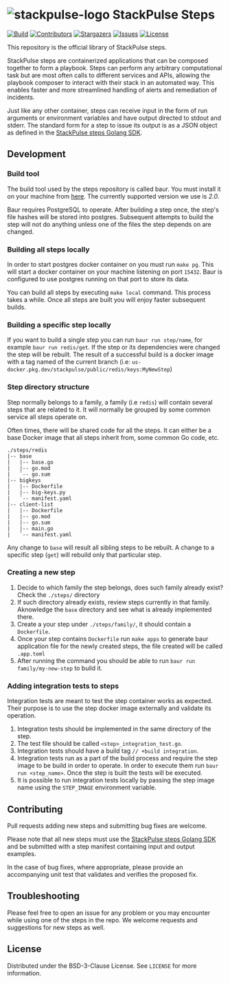 # ![stackpulse-logo](vendors/stackpulse.svg) StackPulse Steps

[![Build][badge_ci]][link_circle]
[![Contributors][contributors-shield]][contributors-url]
[![Stargazers][stars-shield]][stars-url]
[![Issues][badge_issues]][issues-url]
[![License][badge_license]][link_license]

This repository is the official library of StackPulse steps.

StackPulse steps are containerized applications that can be composed together to form a playbook. Steps can perform any arbitrary computational task but are most often calls to different services and APIs, allowing the playbook composer to interact with their stack in an automated way. This enables faster and more streamlined handling of alerts and remediation of incidents.

Just like any other container, steps can receive input in the form of run arguments or environment variables and have output directed to stdout and stderr. The standard form for a step to issue its output is as a JSON object as defined in the [StackPulse steps Golang SDK](https://github.com/stackpulse/steps-sdk-go).

## Development

### Build tool

The build tool used by the steps repository is called baur. You must install it on your machine from [here](https://github.com/simplesurance/baur/releases).  The currently supported version we use is *2.0*.

Baur requires PostgreSQL to operate. After building a step once, the step's file hashes will be stored into postgres. Subsequent attempts to build the step will not do anything unless one of the files the step depends on are changed. 

### Building all steps locally

In order to start postgres docker container on you must run `make pg`. This will start a docker container on your machine listening on port `15432`. Baur is configured to use postgres running on that port to store its data.

You can build all steps by executing `make local` command. This process takes a while. Once all steps are built you will enjoy faster subsequent builds.

### Building a specific step locally

If you want to build a single step you can run `baur run step/name`, for example `baur run redis/get`. If the step or its dependencies were changed the step will be rebuilt.
The result of a successful build is a docker image with a tag named of the current branch (i.e: `us-docker.pkg.dev/stackpulse/public/redis/keys:MyNewStep`)


### Step directory structure

Step normally belongs to a family, a family (i.e `redis`) will contain several steps that are related to it. It will normally be grouped by some common service all steps operate on.

Often times, there will be shared code for all the steps. It can either be a base Docker image that all steps inherit from, some common Go code, etc. 
```text
./steps/redis
|-- base
|   |-- base.go
|   |-- go.mod
|   `-- go.sum
|-- bigkeys
|   |-- Dockerfile
|   |-- big-keys.py
|   `-- manifest.yaml
|-- client-list
|   |-- Dockerfile
|   |-- go.mod
|   |-- go.sum
|   |-- main.go
|   `-- manifest.yaml
```
Any change to `base` will result all sibling steps to be rebuilt. A change to a specific step (`get`) will rebuild only that particular step.

### Creating a new step
1. Decide to which family the step belongs, does such family already exist? Check the `./steps/` directory
2. If such directory already exists, review steps currently in that family. Aknowledge the `base` directory and see what is already implemented there.
3. Create a your step under `./steps/family/`, it should contain a `Dockerfile`.
4. Once your step contains `Dockerfile` run `make apps` to generate baur application file for the newly created steps, the file created will be called `.app.toml`
5. After running the command you should be able to run `baur run family/my-new-step` to build it.

### Adding integration tests to steps
Integration tests are meant to test the step container works as expected. Their purpose is to use the step docker image externally and validate its operation.
1. Integration tests should be implemented in the same directory of the step. 
2. The test file should be called `<step>_integration_test.go`.
3. Integration tests should have a build tag `// +build integration`.
4. Integration tests run as a part of the build process and require the step image to be build in order to operate. In order to 
execute them run `baur run <step_name>`. Once the step is built the tests will be executed.
5. It is possible to run integration tests locally by passing the step image name using the `STEP_IMAGE` environment variable.   

## Contributing

Pull requests adding new steps and submitting bug fixes are welcome.

Please note that all new steps must use the [StackPulse steps Golang SDK](https://github.com/stackpulse/steps-sdk-go) and be submitted with a step manifest containing input and output examples.

In the case of bug fixes, where appropriate, please provide an accompanying unit test that validates and verifies the proposed fix.

## Troubleshooting

Please feel free to open an issue for any problem or you may encounter while using one of the steps in the repo. We welcome requests and suggestions for new steps as well.

## License

Distributed under the BSD-3-Clause License. See `LICENSE` for more information.

[badge_ci]:https://circleci.com/gh/stackpulse/steps.svg?style=shield
[contributors-shield]: https://img.shields.io/github/contributors/stackpulse/steps.svg?style=flat-square&maxAge=30
[contributors-url]: https://github.com/stackpulse/steps/graphs/contributors
[badge_issues]:https://img.shields.io/github/issues/stackpulse/steps.svg?style=flat-square&maxAge=30
[issues-url]: https://github.com/stackpulse/steps/issues
[stars-shield]: https://img.shields.io/github/stars/stackpulse/steps.svg?style=flat-square&maxAge=30
[stars-url]: https://github.com/stackpulse/steps/stargazers
[badge_license]:https://img.shields.io/github/license/stackpulse/steps.svg?style=flat-square&maxAge=30
[link_license]:https://github.com/stackpulse/steps/blob/master/LICENSE
[link_circle]:https://circleci.com/gh/stackpulse/steps
